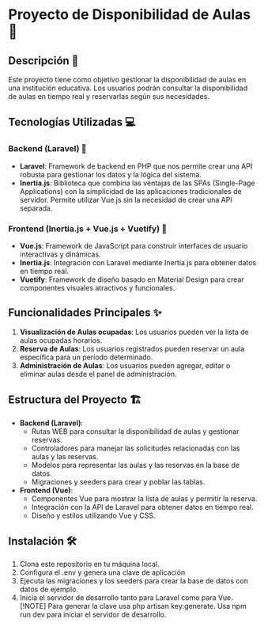 # Proyecto de Disponibilidad de Aulas 🏫

## Descripción 📝
Este proyecto tiene como objetivo gestionar la disponibilidad de aulas en una institución educativa. Los usuarios podrán consultar la disponibilidad de aulas en tiempo real y reservarlas según sus necesidades.

## Tecnologías Utilizadas 💻
### Backend (Laravel) 🚀
- **Laravel**: Framework de backend en PHP que nos permite crear una API robusta para gestionar los datos y la lógica del sistema.
- **Inertia.js**: Biblioteca que combina las ventajas de las SPAs (Single-Page Applications) con la simplicidad de las aplicaciones tradicionales de servidor. Permite utilizar Vue.js sin la necesidad de crear una API separada.

### Frontend (Inertia.js + Vue.js + Vuetify) 🎨
- **Vue.js**: Framework de JavaScript para construir interfaces de usuario interactivas y dinámicas.
- **Inertia.js**: Integración con Laravel mediante Inertia.js para obtener datos en tiempo real.
- **Vuetify**: Framework de diseño basado en Material Design para crear componentes visuales atractivos y funcionales.


## Funcionalidades Principales ✨
1. **Visualización de Aulas ocupadas**: Los usuarios pueden ver la lista de aulas ocupadas horarios.
2. **Reserva de Aulas**: Los usuarios registrados pueden reservar un aula específica para un período determinado.
3. **Administración de Aulas**: Los usuarios pueden agregar, editar o eliminar aulas desde el panel de administración.

## Estructura del Proyecto 🏗️
- **Backend (Laravel)**:
    - Rutas WEB para consultar la disponibilidad de aulas y gestionar reservas.
    - Controladores para manejar las solicitudes relacionadas con las aulas y las reservas.
    - Modelos para representar las aulas y las reservas en la base de datos.
    - Migraciones y seeders para crear y poblar las tablas.
- **Frontend (Vue)**:
    - Componentes Vue para mostrar la lista de aulas y permitir la reserva.
    - Integración con la API de Laravel para obtener datos en tiempo real.
    - Diseño y estilos utilizando Vue y CSS.

## Instalación 🛠️
1. Clona este repositorio en tu máquina local.
2. Configura el .env y genera una clave de aplicación
2. Ejecuta las migraciones y los seeders para crear la base de datos con datos de ejemplo.
3. Inicia el servidor de desarrollo tanto para Laravel como para Vue.
[!NOTE]
Para generar la clave usa php artisan key:generate.
Usa npm run dev para iniciar el servidor de desarrollo.
